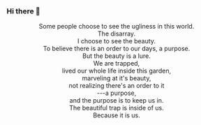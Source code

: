 ### Hi there 👋

<!--
**MizurenNanako/MizurenNanako** is a ✨ _special_ ✨ repository because its `README.md` (this file) appears on your GitHub profile.

Here are some ideas to get you started:

- 🔭 I’m currently working on ...
- 🌱 I’m currently learning ...
- 👯 I’m looking to collaborate on ...
- 🤔 I’m looking for help with ...
- 💬 Ask me about ...
- 📫 How to reach me: ...
- 😄 Pronouns: ...
- ⚡ Fun fact: ...
-->

<div align="center">
Some people choose to see the ugliness in this world. <br/>
The disarray. <br/>
I choose to see the beauty. <br/>
To believe there is an order to our days, a purpose. <br/>
But the beauty is a lure. <br/>
We are trapped, <br/>
lived our whole life inside this garden, <br/>
marveling at it's beauty, <br/>
not realizing there's an order to it <br/>
---a purpose, <br/>
and the purpose is to keep us in. <br/>
The beautiful trap is inside of us. <br/>
Because it is us. <br/>
</div>
